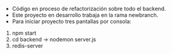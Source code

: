 - Código en proceso de refactorización sobre todo el backend.
- Este proyecto en desarrollo trabaja en la rama newbranch.
- Para iniciar proyecto tres pantallas por consola:
1. npm start
2. cd backend -> nodemon server.js
3. redis-server
